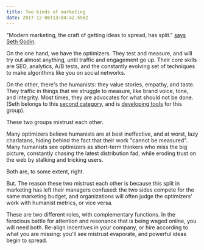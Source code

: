 ```yaml
---
title: Two kinds of marketing
date: 2017-12-06T13:04:42.556Z
---
```

"Modern marketing, the craft of getting ideas to spread, has split." [says Seth Godin](http://sethgodin.typepad.com/seths_blog/2017/05/please-understand.html). 

<!--more-->

On the one hand, we have the optimizers. They test and measure, and will try out almost anything, until traffic and engagement go up. Their core skills are SEO, analytics, A/B tests, and the constantly evolving set of techniques to make algorithms like you on social networks.

On the other, there's the humanists: they value stories, empathy, and taste. They traffic in things that we struggle to measure, like brand voice, tone, and integrity. Most times, they are advocates for what should not be done. (Seth belongs to this [second category](http://sethgodin.typepad.com/seths_blog/2017/05/please-understand.html), and is [developing tools](https://themarketingseminar.com/) for this group). 

These two groups mistrust each other. 

Many optimizers believe humanists are at best ineffective, and at worst, lazy charlatans, hiding behind the fact that their work "cannot be measured". Many humanists see optimizers as short-term thinkers who miss the big picture, constantly chasing the latest distribution fad, while eroding trust on the web by stalking and tricking users. 

Both are, to some extent, right. 

But. The reason these two mistrust each other is because this split in marketing has left their managers confused: the two sides compete for the same marketing budget, and organizations will often judge the optimizers' work with humanist metrics, or vice versa. 

These are two different roles, with complementary functions. In the ferocious battle for attention and resonance that is being waged online, you will need both. Re-align incentives in your company, or hire according to what you are missing: you'll see mistrust evaporate, and powerful ideas begin to spread.


